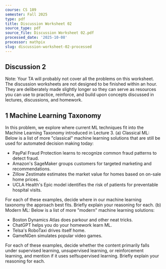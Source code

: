 ```yaml
---
course: CS 189
semester: Fall 2025
type: pdf
title: Discussion Worksheet 02
source_type: pdf
source_file: Discussion Worksheet 02.pdf
processed_date: '2025-10-08'
processor: mathpix
slug: discussion-worksheet-02-processed
---
```


## Discussion 2

Note: Your TA will probably not cover all the problems on this worksheet. The discussion worksheets are not designed to be finished within an hour. They are deliberately made slightly longer so they can serve as resources you can use to practice, reinforce, and build upon concepts discussed in lectures, discussions, and homework.

## 1 Machine Learning Taxonomy

In this problem, we explore where current ML techniques fit into the Machine Learning Taxonomy introduced in Lecture 3.
(a) Classical ML: Below is a list of more "classical" machine learning solutions that are still be used for automated decision making today:

- PayPal Fraud Protection learns to recognize common fraud patterns to detect fraud.
- Amazon's SageMaker groups customers for targeted marketing and recommendations.
- Zillow Zestimate estimates the market value for homes based on on-sale home prices.
- UCLA Health's Epic model identifies the risk of patients for preventable hospital visits.

For each of these examples, decide where in our machine learning taxonomy the approach best fits. Briefly explain your reasoning for each.
(b) Modern ML: Below is a list of more "modern" machine learning solutions:

- Boston Dynamics Atlas does parkour and other neat tricks.
- ChatGPT helps you do your homework learn ML.
- Telsa's RoboTaxi drives itself home.
- GameNGen simulates popular video games.

For each of these examples, decide whether the content primarily falls under supervised learning, unsupervised learning, or reinforcement learning, and mention if it uses selfsupervised learning. Briefly explain your reasoning for each.

